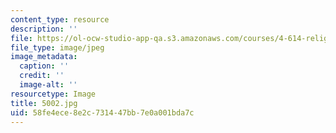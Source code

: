 ```yaml
---
content_type: resource
description: ''
file: https://ol-ocw-studio-app-qa.s3.amazonaws.com/courses/4-614-religious-architecture-and-islamic-cultures-fall-2002/58fe4ece8e2c731447bb7e0a001bda7c_5002.jpg
file_type: image/jpeg
image_metadata:
  caption: ''
  credit: ''
  image-alt: ''
resourcetype: Image
title: 5002.jpg
uid: 58fe4ece-8e2c-7314-47bb-7e0a001bda7c
---
```

